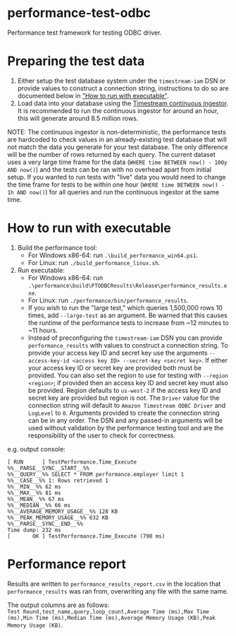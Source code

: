 # performance-test-odbc
Performance test framework for testing ODBC driver.

# Preparing the test data
1. Either setup the test database system under the `timestream-iam` DSN or provide values to construct a connection string, instructions to do so are documented below in ["How to run with executable"](#how-to-run-with-executable).
2. Load data into your database using the [Timestream continuous ingestor](https://github.com/awslabs/amazon-timestream-tools/tree/mainline/tools/continuous-ingestor). It is recommended to run the continuous ingestor for around an hour, this will generate around 8.5 million rows.

NOTE: The continuous ingestor is non-deterministic, the performance tests are hardcoded to check values in an already-existing test database that will not match the data you generate for your test database. The only difference will be the number of rows returned by each query. The current dataset uses a very large time frame for the data (`WHERE time BETWEEN now() - 100y AND now()`) and the tests can be ran with no overhead apart from initial setup. If you wanted to run tests with "live" data you would need to change the time frame for tests to be within one hour (`WHERE time BETWEEN now() - 1h AND now()`) for all queries and run the continuous ingestor at the same time.

# How to run with executable
1. Build the performance tool:
    - For Windows x86-64: run `.\build_performance_win64.ps1`.
    - For Linux: run `./build_performance_linux.sh`.
2. Run executable: 
    - For Windows x86-64: run `.\performance\build\PTODBCResults\Release\performance_results.exe`.
    - For Linux: run `./performance/bin/performance_results`.
    - If you wish to run the "large test," which queries 1,500,000 rows 10 times, add `--large-test` as an argument. Be warned that this causes the runtime of the performance tests to increase from ~12 minutes to ~11 hours.
    - Instead of preconfiguring the `timestream-iam` DSN you can provide `performance_results` with values to construct a connection string. To provide your access key ID and secret key use the arguments `--access-key-id <access key ID> --secret-key <secret key>`. If either your access key ID or secret key are provided both must be provided. You can also set the region to use for testing with `--region <region>`; if provided then an access key ID and secret key must also be provided. Region defaults to `us-west-2` if the access key ID and secret key are provided but region is not. The `Driver` value for the connection string will default to `Amazon Timestream ODBC Driver` and `LogLevel` to `0`. Arguments provided to create the connection string can be in any order. The DSN and any passed-in arguments will be used without validation by the performance testing tool and are the responsibility of the user to check for correctness.

e.g. output console:
```
[ RUN      ] TestPerformance.Time_Execute
%%__PARSE__SYNC__START__%%
%%__QUERY__%% SELECT * FROM performance.employer limit 1
%%__CASE__%% 1: Rows retrieved 1
%%__MIN__%% 62 ms
%%__MAX__%% 81 ms
%%__MEAN__%% 67 ms
%%__MEDIAN__%% 66 ms
%%__AVERAGE_MEMORY_USAGE__%% 128 KB
%%__PEAK_MEMORY_USAGE__%% 632 KB
%%__PARSE__SYNC__END__%%
Time dump: 232 ms
[       OK ] TestPerformance.Time_Execute (798 ms)
```
# Performance report
Results are written to `performance_results_report.csv` in the location that `performance_results` was ran from, overwriting any file with the same name.

The output columns are as follows:  
`Test Round,test_name,query,loop_count,Average Time (ms),Max Time (ms),Min Time (ms),Median Time (ms),Average Memory Usage (KB),Peak Memory Usage (KB)`.

